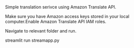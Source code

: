 
Simple translation serivce using Amazon Translate API.

Make sure you have Amazon access keys stored in your local computer.Enable Amazon Translate API IAM roles.

Navigate to relevant folder and run. 

streamlit run streamapp.py



